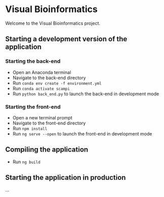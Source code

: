# Visual Bioinformatics

Welcome to the Visual Bioinformatics project.

## Starting a development version of the application
### Starting the back-end
- Open an Anaconda terminal
- Navigate to the back-end directory
- Run `conda env create -f environment.yml`
- Run `conda activate scampi`
- Run `python back_end.py` to launch the back-end in development mode
### Starting the front-end
- Open a new terminal prompt
- Navigate to the front-end directory
- Run `npm install`
- Run `ng serve --open` to launch the front-end in development mode

## Compiling the application
- Run `ng build`

## Starting the application in production
...
